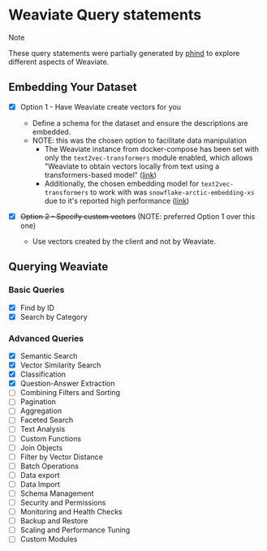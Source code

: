 # Weaviate Query statements

> [!NOTE]
> These query statements were partially generated by [phind](https://www.phind.com/) to explore different aspects of Weaviate.

## Embedding Your Dataset

- [x] Option 1 - Have Weaviate create vectors for you
  - Define a schema for the dataset and ensure the descriptions are embedded.
  - NOTE: this was the chosen option to facilitate data manipulation
    - The Weaviate instance from docker-compose has been set with only the `text2vec-transformers` module enabled, which allows "Weaviate to obtain vectors locally from text using a transformers-based model" ([link](https://weaviate.io/developers/weaviate/modules/retriever-vectorizer-modules/text2vec-transformers))
    - Additionally, the chosen embedding model for `text2vec-transformers` to work with was `snowflake-arctic-embedding-xs` due to it's reported high performance ([link](https://huggingface.co/Snowflake/snowflake-arctic-embed-xs))

- [x] ~~Option 2 - Specify custom vectors~~ (NOTE: preferred Option 1 over this one)
  - Use vectors created by the client and not by Weaviate.

## Querying Weaviate

### Basic Queries

- [x] Find by ID
- [x] Search by Category

### Advanced Queries

- [x] Semantic Search
- [x] Vector Similarity Search
- [x] Classification
- [x] Question-Answer Extraction
- [ ] Combining Filters and Sorting
- [ ] Pagination
- [ ] Aggregation
- [ ] Faceted Search
- [ ] Text Analysis
- [ ] Custom Functions
- [ ] Join Objects
- [ ] Filter by Vector Distance
- [ ] Batch Operations
- [ ] Data export
- [ ] Data Import
- [ ] Schema Management
- [ ] Security and Permissions
- [ ] Monitoring and Health Checks
- [ ] Backup and Restore
- [ ] Scaling and Performance Tuning
- [ ] Custom Modules

